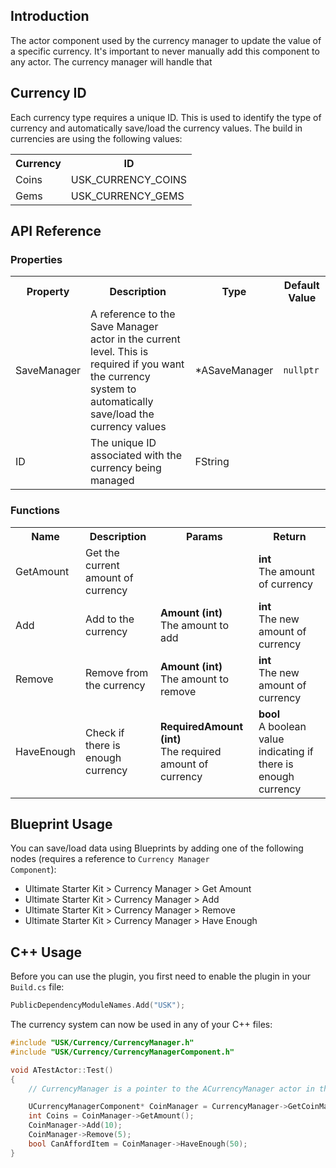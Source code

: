 ## Introduction
The actor component used by the currency manager to update the value of a specific currency. It's important to never manually add this component to any actor. The currency manager will handle that

## Currency ID
Each currency type requires a unique ID. This is used to identify the type of currency and automatically save/load the currency values. The build in currencies are using the following values:
<table>
    <tr>
        <th>Currency</th>
        <th>ID</th>
    <tr>
    <tr>
        <td>Coins</td>
        <td>USK_CURRENCY_COINS</td>
    </tr>
    <tr>
        <td>Gems</td>
        <td>USK_CURRENCY_GEMS</td>
    </tr>
</table>

## API Reference
### Properties
<table>
    <tr>
        <th>Property</th>
        <th>Description</th>
        <th>Type</th>
        <th>Default Value</th>
    </tr>
    <tr>
        <td>SaveManager</td>
        <td>A reference to the Save Manager actor in the current level. This is required if you want the currency system to automatically save/load the currency values</td>
        <td>*ASaveManager</td>
        <td><code>nullptr</code></td>
    </tr>
    <tr>
        <td>ID</td>
        <td>The unique ID associated with the currency being managed</td>
        <td>FString</td>
        <td></td>
    </tr>
</table>

### Functions
<table>
    <tr>
        <th>Name</th>
        <th>Description</th>
        <th>Params</th>
        <th>Return</th>
    </tr>
    <tr>
        <td>GetAmount</td>
        <td>Get the current amount of currency</td>
        <td></td>
        <td><strong>int</strong><br/>The amount of currency</td>
    </tr>
    <tr>
        <td>Add</td>
        <td>Add to the currency</td>
        <td><strong>Amount (int)</strong><br/>The amount to add</td>
        <td><strong>int</strong><br/>The new amount of currency</td>
    </tr>
    <tr>
        <td>Remove</td>
        <td>Remove from the currency</td>
        <td><strong>Amount (int)</strong><br/>The amount to remove</td>
        <td><strong>int</strong><br/>The new amount of currency</td>
    </tr>
    <tr>
        <td>HaveEnough</td>
        <td>Check if there is enough currency</td>
        <td><strong>RequiredAmount (int)</strong><br/>The required amount of currency</td>
        <td><strong>bool</strong><br/>A boolean value indicating if there is enough currency</td>
    </tr>
</table>

## Blueprint Usage
You can save/load data using Blueprints by adding one of the following nodes (requires a reference to <code>Currency Manager Component</code>):
<ul>
    <li>Ultimate Starter Kit > Currency Manager > Get Amount</li>
    <li>Ultimate Starter Kit > Currency Manager > Add</li>
    <li>Ultimate Starter Kit > Currency Manager > Remove</li>
    <li>Ultimate Starter Kit > Currency Manager > Have Enough</li>
</ul>

## C++ Usage
Before you can use the plugin, you first need to enable the plugin in your <code>Build.cs</code> file:
```c++
PublicDependencyModuleNames.Add("USK");
```

The currency system can now be used in any of your C++ files:
```c++
#include "USK/Currency/CurrencyManager.h"
#include "USK/Currency/CurrencyManagerComponent.h"

void ATestActor::Test()
{
    // CurrencyManager is a pointer to the ACurrencyManager actor in the map

    UCurrencyManagerComponent* CoinManager = CurrencyManager->GetCoinManager();
    int Coins = CoinManager->GetAmount();
    CoinManager->Add(10);
    CoinManager->Remove(5);
    bool CanAffordItem = CoinManager->HaveEnough(50);
}
```